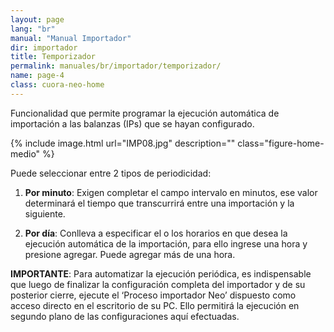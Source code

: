 ```yaml
---
layout: page
lang: "br"
manual: "Manual Importador"
dir: importador
title: Temporizador
permalink: manuales/br/importador/temporizador/
name: page-4
class: cuora-neo-home
---
```



Funcionalidad que permite programar la ejecución automática de importación a las balanzas (IPs) que se hayan configurado.

{% include image.html url="IMP08.jpg" description="" class="figure-home-medio" %}

Puede seleccionar entre 2 tipos de periodicidad:
1.	**Por minuto**: Exigen completar el campo intervalo en minutos, ese valor determinará el tiempo que transcurrirá entre una importación y la siguiente.

2.	**Por día**: Conlleva a especificar el o los horarios en que desea la ejecución automática de la importación, para ello ingrese una hora y presione agregar. Puede agregar más de una hora.


**IMPORTANTE**: Para automatizar la ejecución periódica, es indispensable que luego de finalizar la configuración completa del importador y de su posterior cierre, ejecute el ‘Proceso importador Neo’ dispuesto como acceso directo en el escritorio de su PC. Ello permitirá la ejecución en segundo plano de las configuraciones aquí efectuadas. 
